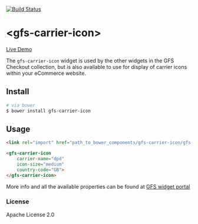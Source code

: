 [![Build Status](https://travis-ci.org/GlobalFreightSolutions/gfs-carrier-icon.svg?branch=master)](https://travis-ci.org/GlobalFreightSolutions/gfs-carrier-icon)


# &lt;gfs-carrier-icon&gt;

[Live Demo](http://codepen.io/globalfreight/pen/b8bd321a0f5e67df4081836a3f93809f)

The `gfs-carrier-icon` widget is used by the other widgets in the GFS Checkout collection, but is also available to use for display of carrier icons within your eCommerce website.


## Install

```bash
# via bower
$ bower install gfs-carrier-icon
```

## Usage
```html
<link rel="import" href="path_to_bower_components/gfs-carrier-icon/gfs-carrier-icon.html" />
```

<!---
```
<custom-element-demo>
    <template>
        <script src="../webcomponentsjs/webcomponents-lite.js"></script>
        <link rel="import" href="gfs-carrier-icon.html">
        <next-code-block></next-code-block>
    </template>
</custom-element-demo>
```
-->

```html
<gfs-carrier-icon
    carrier-name="dpd"
    icon-size="medium"
    country-code="GB">
</gfs-carrier-icon>
```

More info and all the available properties can be found at [GFS widget portal](http://gfsdeveloperportal.azurewebsites.net/info/documentation/gfs-checkout/the-gfs-checkout-widgets/carrier-icon-widget/ "The GFS Carrier Icon Widget")


### License

Apache License 2.0
